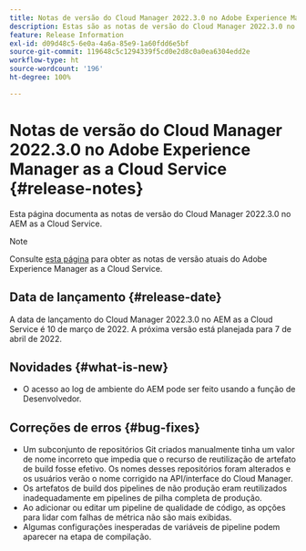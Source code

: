```yaml
---
title: Notas de versão do Cloud Manager 2022.3.0 no Adobe Experience Manager as a Cloud Service
description: Estas são as notas de versão do Cloud Manager 2022.3.0 no AEM as a Cloud Service.
feature: Release Information
exl-id: d09d48c5-6e0a-4a6a-85e9-1a60fdd6e5bf
source-git-commit: 119648c5c1294339f5cd0e2d8c0a0ea6304edd2e
workflow-type: ht
source-wordcount: '196'
ht-degree: 100%

---
```


# Notas de versão do Cloud Manager 2022.3.0 no Adobe Experience Manager as a Cloud Service {#release-notes}

Esta página documenta as notas de versão do Cloud Manager 2022.3.0 no AEM as a Cloud Service.

>[!NOTE]
>
>Consulte [esta página](/help/release-notes/release-notes-cloud/release-notes-current.md) para obter as notas de versão atuais do Adobe Experience Manager as a Cloud Service.

## Data de lançamento {#release-date}

A data de lançamento do Cloud Manager 2022.3.0 no AEM as a Cloud Service é 10 de março de 2022. A próxima versão está planejada para 7 de abril de 2022.

## Novidades {#what-is-new}

* O acesso ao log de ambiente do AEM pode ser feito usando a função de Desenvolvedor.

## Correções de erros {#bug-fixes}

* Um subconjunto de repositórios Git criados manualmente tinha um valor de nome incorreto que impedia que o recurso de reutilização de artefato de build fosse efetivo. Os nomes desses repositórios foram alterados e os usuários verão o nome corrigido na API/interface do Cloud Manager.
* Os artefatos de build dos pipelines de não produção eram reutilizados inadequadamente em pipelines de pilha completa de produção.
* Ao adicionar ou editar um pipeline de qualidade de código, as opções para lidar com falhas de métrica não são mais exibidas.
* Algumas configurações inesperadas de variáveis de pipeline podem aparecer na etapa de compilação.

